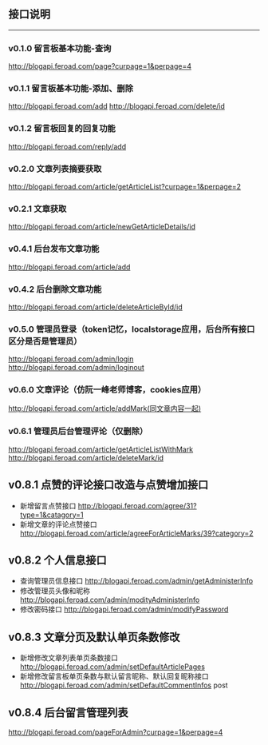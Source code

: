 ## 接口说明
-------
### v0.1.0 留言板基本功能-查询
http://blogapi.feroad.com/page?curpage=1&perpage=4
### v0.1.1 留言板基本功能-添加、删除
http://blogapi.feroad.com/add
http://blogapi.feroad.com/delete/id
### v0.1.2 留言板回复的回复功能
http://blogapi.feroad.com/reply/add
### v0.2.0 文章列表摘要获取
http://blogapi.feroad.com/article/getArticleList?curpage=1&perpage=2
### v0.2.1 文章获取
http://blogapi.feroad.com/article/newGetArticleDetails/id
### v0.4.1 后台发布文章功能
http://blogapi.feroad.com/article/add
### v0.4.2 后台删除文章功能
http://blogapi.feroad.com/article/deleteArticleById/id
### v0.5.0 管理员登录（token记忆，localstorage应用，后台所有接口区分是否是管理员）
http://blogapi.feroad.com/admin/login
http://blogapi.feroad.com/admin/loginout
### v0.6.0 文章评论（仿阮一峰老师博客，cookies应用）
http://blogapi.feroad.com/article/addMark(同文章内容一起)
### v0.6.1 管理员后台管理评论（仅删除）
http://blogapi.feroad.com/article/getArticleListWithMark
http://blogapi.feroad.com/article/deleteMark/id
## v0.8.1 点赞的评论接口改造与点赞增加接口
- 新增留言点赞接口
http://blogapi.feroad.com/agree/31?type=1&catagory=1
- 新增文章的评论点赞接口
http://blogapi.feroad.com/article/agreeForArticleMarks/39?category=2
## v0.8.2 个人信息接口
- 查询管理员信息接口
http://blogapi.feroad.com/admin/getAdministerInfo
- 修改管理员头像和昵称
http://blogapi.feroad.com/admin/modityAdministerInfo
- 修改密码接口
http://blogapi.feroad.com/admin/modifyPassword
## v0.8.3 文章分页及默认单页条数修改
- 新增修改文章列表单页条数接口
http://blogapi.feroad.com/admin/setDefaultArticlePages
- 新增修改留言板单页条数与默认留言昵称、默认回复昵称接口
http://blogapi.feroad.com/admin/setDefaultCommentInfos post
## v0.8.4 后台留言管理列表
http://blogapi.feroad.com/pageForAdmin?curpage=1&perpage=4
